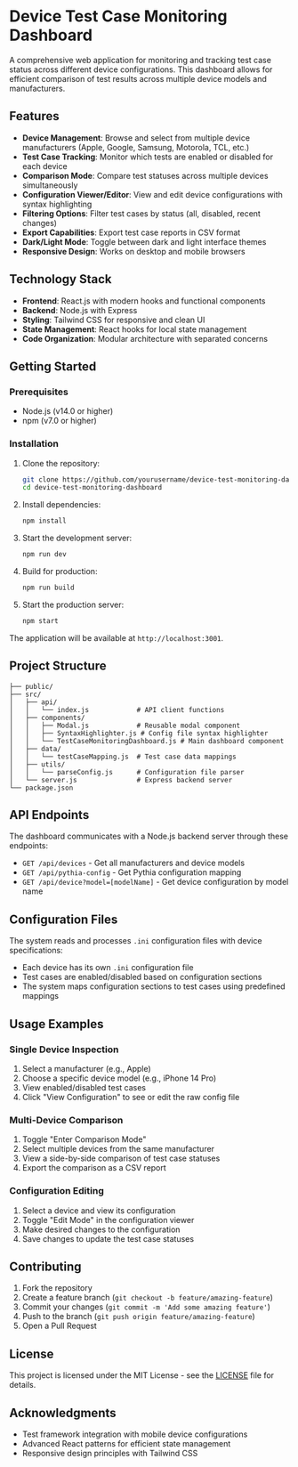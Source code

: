 # Device Test Case Monitoring Dashboard

A comprehensive web application for monitoring and tracking test case status across different device configurations. This dashboard allows for efficient comparison of test results across multiple device models and manufacturers.


## Features

- **Device Management**: Browse and select from multiple device manufacturers (Apple, Google, Samsung, Motorola, TCL, etc.)
- **Test Case Tracking**: Monitor which tests are enabled or disabled for each device
- **Comparison Mode**: Compare test statuses across multiple devices simultaneously
- **Configuration Viewer/Editor**: View and edit device configurations with syntax highlighting
- **Filtering Options**: Filter test cases by status (all, disabled, recent changes)
- **Export Capabilities**: Export test case reports in CSV format
- **Dark/Light Mode**: Toggle between dark and light interface themes
- **Responsive Design**: Works on desktop and mobile browsers

## Technology Stack

- **Frontend**: React.js with modern hooks and functional components
- **Backend**: Node.js with Express
- **Styling**: Tailwind CSS for responsive and clean UI
- **State Management**: React hooks for local state management
- **Code Organization**: Modular architecture with separated concerns

## Getting Started

### Prerequisites

- Node.js (v14.0 or higher)
- npm (v7.0 or higher)

### Installation

1. Clone the repository:
   ```bash
   git clone https://github.com/yourusername/device-test-monitoring-dashboard.git
   cd device-test-monitoring-dashboard
   ```

2. Install dependencies:
   ```bash
   npm install
   ```

3. Start the development server:
   ```bash
   npm run dev
   ```

4. Build for production:
   ```bash
   npm run build
   ```

5. Start the production server:
   ```bash
   npm start
   ```

The application will be available at `http://localhost:3001`.

## Project Structure

```
├── public/
├── src/
│   ├── api/
│   │   └── index.js            # API client functions
│   ├── components/
│   │   ├── Modal.js            # Reusable modal component
│   │   ├── SyntaxHighlighter.js # Config file syntax highlighter
│   │   └── TestCaseMonitoringDashboard.js # Main dashboard component
│   ├── data/
│   │   └── testCaseMapping.js  # Test case data mappings
│   ├── utils/
│   │   └── parseConfig.js      # Configuration file parser
│   └── server.js               # Express backend server
└── package.json
```

## API Endpoints

The dashboard communicates with a Node.js backend server through these endpoints:

- `GET /api/devices` - Get all manufacturers and device models
- `GET /api/pythia-config` - Get Pythia configuration mapping
- `GET /api/device?model=[modelName]` - Get device configuration by model name

## Configuration Files

The system reads and processes `.ini` configuration files with device specifications:

- Each device has its own `.ini` configuration file
- Test cases are enabled/disabled based on configuration sections
- The system maps configuration sections to test cases using predefined mappings

## Usage Examples

### Single Device Inspection

1. Select a manufacturer (e.g., Apple)
2. Choose a specific device model (e.g., iPhone 14 Pro)
3. View enabled/disabled test cases
4. Click "View Configuration" to see or edit the raw config file

### Multi-Device Comparison

1. Toggle "Enter Comparison Mode"
2. Select multiple devices from the same manufacturer
3. View a side-by-side comparison of test case statuses
4. Export the comparison as a CSV report

### Configuration Editing

1. Select a device and view its configuration
2. Toggle "Edit Mode" in the configuration viewer
3. Make desired changes to the configuration
4. Save changes to update the test case statuses

## Contributing

1. Fork the repository
2. Create a feature branch (`git checkout -b feature/amazing-feature`)
3. Commit your changes (`git commit -m 'Add some amazing feature'`)
4. Push to the branch (`git push origin feature/amazing-feature`)
5. Open a Pull Request

## License

This project is licensed under the MIT License - see the [LICENSE](LICENSE) file for details.

## Acknowledgments

- Test framework integration with mobile device configurations
- Advanced React patterns for efficient state management
- Responsive design principles with Tailwind CSS
